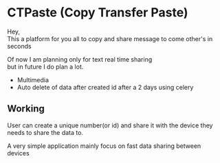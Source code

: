 # CTPaste (Copy Transfer Paste)

Hey,\
This a platform for you all to copy and share message to come other's in seconds

Of now I am planning only for text real time sharing\
but in future I do plan a lot.

* Multimedia
* Auto delete of data after created id after a 2 days using celery 


## Working
User can create a unique number(or id) and share it with the device they needs to share the data to.

A very simple application mainly focus on fast data sharing between devices